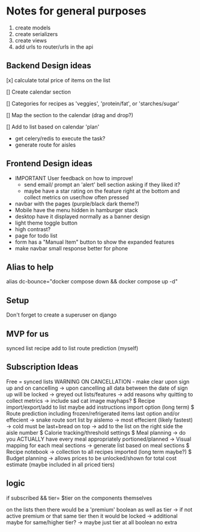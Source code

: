 # Notes for general purposes

1. create models
2. create serializers
3. create views
4. add urls to router/urls in the api

## Backend Design ideas

[x] calculate total price of items on the list

[] Create calendar section

[] Categories for recipes as 'veggies', 'protein/fat', or 'starches/sugar'

[] Map the section to the calendar (drag and drop?)

[] Add to list based on calendar 'plan'

- get celery/redis to execute the task?
- generate route for aisles

## Frontend Design ideas

- IMPORTANT User feedback on how to improve!
  - send email/ prompt an 'alert' bell section asking if they liked it?
  - maybe have a star rating on the feature right at the bottom and collect metrics on user/how often pressed
- navbar with the pages (purple/black dark theme?)
- Mobile have the menu hidden in hamburger stack
- desktop have it displayed normally as a banner design
- light theme toggle button
- high contrast?
- page for todo list
- form has a "Manual Item" button to show the expanded features
- make navbar small response better for phone

## Alias to help

alias dc-bounce="docker compose down && docker compose up -d"

## Setup

Don't forget to create a superuser on django

## MVP for us

synced list
recipe add to list
route prediction (myself)

## Subscription Ideas

Free = synced lists
WARNING ON CANCELLATION - make clear upon sign up and on cancelling
-> upon cancelling all data between the date of sign up will be locked 
-> greyed out lists/features
-> add reasons why quitting to collect metrics
-> include sad cat image mayhaps?
\$ Recipe import/export/add to list
    maybe add instructions import option (long term)
\$ Route prediction including frozen/refrigerated items last option and/or effecient
-> snake route
    sort list by aislemo
-> most effecient (likely fastest)
-> cold must be last+bread on top
    -> add to the list on the right side the aisle number
\$ Calorie tracking/threshold settings
\$ Meal planning 
-> do you ACTUALLY have every meal appropriately portioned/planned
-> Visual mapping for each meal sections
-> generate list based on meal sections
\$ Recipe notebook -> collection to all recipes imported (long term maybe?)
\$ Budget planning -> allows prices to be unlocked/shown for total cost estimate (maybe included in all priced tiers)

## logic

if subscribed && tier= $tier on the components themselves

on the lists then there would be a 'premium' boolean as well as tier -> if not active premium or that same tier then it would be locked -> additional maybe for same/higher tier? -> maybe just tier at all boolean no extra
